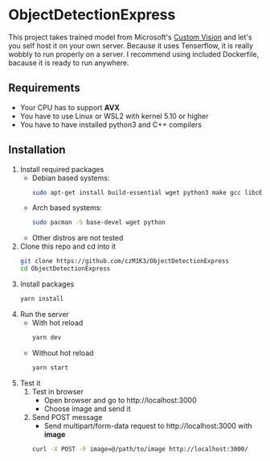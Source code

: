 # ObjectDetectionExpress

This project takes trained model from Microsoft's [Custom Vision](https://www.customvision.ai/) and let's you self host it on your own server.
Because it uses Tenserflow, it is really wobbly to run properly on a server. I recommend using included Dockerfile, bacause it is ready to run anywhere.

## Requirements
* Your CPU has to support **AVX**
* You have to use Linux or WSL2 with kernel 5.10 or higher
* You have to have installed python3 and C++ compilers

## Installation
1. Install required packages
	* Debian based systems: 
		```bash
		sudo apt-get install build-essential wget python3 make gcc libc6-dev
		```
	* Arch based systems:
		```bash
		sudo pacman -S base-devel wget python
		```
	* Other distros are not tested
1. Clone this repo and cd into it
	```bash
	git clone https://github.com/czM1K3/ObjectDetectionExpress
	cd ObjectDetectionExpress
	```
1. Install packages
	```bash
	yarn install
	```
1. Run the server
	* With hot reload
		```bash
		yarn dev
		```
	* Without hot reload
		```bash
		yarn start
		```
1. Test it
	1. Test in browser
		* Open browser and go to http://localhost:3000
		* Choose image and send it
	1. Send POST message
		* Send multipart/form-data request to http://localhost:3000 with **image** 
		```bash
		curl -X POST -F image=@/path/to/image http://localhost:3000/
		```